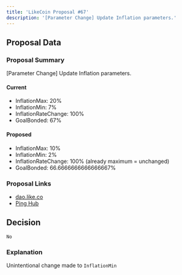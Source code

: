 ```yaml
---
title: 'LikeCoin Proposal #67'
description: '[Parameter Change] Update Inflation parameters.'
---
```


## Proposal Data

### Proposal Summary
[Parameter Change] Update Inflation parameters.

#### Current
- InflationMax: 20%
- InflationMin: 7%
- InflationRateChange: 100%
- GoalBonded: 67%

#### Proposed
- InflationMax: 10%
- InflationMin: 2%
- InflationRateChange: 100% (already maximum = unchanged)
- GoalBonded: 66.6666666666666667%

### Proposal Links
- [dao.like.co](https://dao.like.co/proposals/67)
- [Ping Hub](https://ping.pub/likecoin/gov/67)


## Decision
`No`

### Explanation
Unintentional change made to `InflationMin`  
